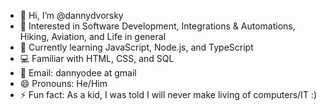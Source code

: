 - 👋 Hi, I’m @dannydvorsky
- 👀 Interested in Software Development, Integrations & Automations, Hiking, Aviation, and Life in general
- 🌱 Currently learning JavaScript, Node.js, and TypeScript
- 💻 Familiar with HTML, CSS, and SQL
- 📧 Email: dannyodee at gmail
- 😄 Pronouns: He/Him
- ⚡ Fun fact: As a kid, I was told I will never make living of computers/IT :)

<!---
dannydvorsky/dannydvorsky is a ✨ special ✨ repository because its `README.md` (this file) appears on your GitHub profile.
You can click the Preview link to take a look at your changes.
--->
